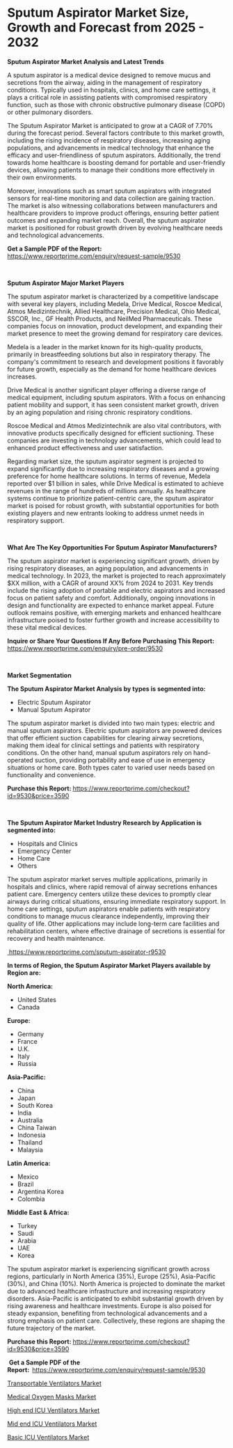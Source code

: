 <p><h1>Sputum Aspirator Market Size, Growth and Forecast from 2025 - 2032</h1></p><p><strong>Sputum Aspirator Market Analysis and Latest Trends</strong></p>
<p><p>A sputum aspirator is a medical device designed to remove mucus and secretions from the airway, aiding in the management of respiratory conditions. Typically used in hospitals, clinics, and home care settings, it plays a critical role in assisting patients with compromised respiratory function, such as those with chronic obstructive pulmonary disease (COPD) or other pulmonary disorders.</p><p>The Sputum Aspirator Market is anticipated to grow at a CAGR of 7.70% during the forecast period. Several factors contribute to this market growth, including the rising incidence of respiratory diseases, increasing aging populations, and advancements in medical technology that enhance the efficacy and user-friendliness of sputum aspirators. Additionally, the trend towards home healthcare is boosting demand for portable and user-friendly devices, allowing patients to manage their conditions more effectively in their own environments.</p><p>Moreover, innovations such as smart sputum aspirators with integrated sensors for real-time monitoring and data collection are gaining traction. The market is also witnessing collaborations between manufacturers and healthcare providers to improve product offerings, ensuring better patient outcomes and expanding market reach. Overall, the sputum aspirator market is positioned for robust growth driven by evolving healthcare needs and technological advancements.</p></p>
<p><strong>Get a Sample PDF of the Report:&nbsp;</strong> <a href="https://www.reportprime.com/enquiry/request-sample/9530?utm_campaign=1082&utm_medium=2&utm_source=Github&utm_content=ia&utm_term=20032025&utm_id=sputum-aspirator">https://www.reportprime.com/enquiry/request-sample/9530</a></p>
<p>&nbsp;</p>
<p><strong>Sputum Aspirator Major Market Players</strong></p>
<p><p>The sputum aspirator market is characterized by a competitive landscape with several key players, including Medela, Drive Medical, Roscoe Medical, Atmos Medizintechnik, Allied Healthcare, Precision Medical, Ohio Medical, SSCOR, Inc., GF Health Products, and NeilMed Pharmaceuticals. These companies focus on innovation, product development, and expanding their market presence to meet the growing demand for respiratory care devices.</p><p>Medela is a leader in the market known for its high-quality products, primarily in breastfeeding solutions but also in respiratory therapy. The company's commitment to research and development positions it favorably for future growth, especially as the demand for home healthcare devices increases.</p><p>Drive Medical is another significant player offering a diverse range of medical equipment, including sputum aspirators. With a focus on enhancing patient mobility and support, it has seen consistent market growth, driven by an aging population and rising chronic respiratory conditions.</p><p>Roscoe Medical and Atmos Medizintechnik are also vital contributors, with innovative products specifically designed for efficient suctioning. These companies are investing in technology advancements, which could lead to enhanced product effectiveness and user satisfaction.</p><p>Regarding market size, the sputum aspirator segment is projected to expand significantly due to increasing respiratory diseases and a growing preference for home healthcare solutions. In terms of revenue, Medela reported over $1 billion in sales, while Drive Medical is estimated to achieve revenues in the range of hundreds of millions annually. As healthcare systems continue to prioritize patient-centric care, the sputum aspirator market is poised for robust growth, with substantial opportunities for both existing players and new entrants looking to address unmet needs in respiratory support.</p></p>
<p>&nbsp;</p>
<p><strong>What Are The Key Opportunities For Sputum Aspirator Manufacturers?</strong></p>
<p><p>The sputum aspirator market is experiencing significant growth, driven by rising respiratory diseases, an aging population, and advancements in medical technology. In 2023, the market is projected to reach approximately $XX million, with a CAGR of around XX% from 2024 to 2031. Key trends include the rising adoption of portable and electric aspirators and increased focus on patient safety and comfort. Additionally, ongoing innovations in design and functionality are expected to enhance market appeal. Future outlook remains positive, with emerging markets and enhanced healthcare infrastructure poised to foster further growth and increase accessibility to these vital medical devices.</p></p>
<p><strong>Inquire or Share Your Questions If Any Before Purchasing This Report:</strong> <a href="https://www.reportprime.com/enquiry/pre-order/9530?utm_campaign=1082&utm_medium=2&utm_source=Github&utm_content=ia&utm_term=20032025&utm_id=sputum-aspirator">https://www.reportprime.com/enquiry/pre-order/9530</a></p>
<p>&nbsp;</p>
<p><strong>Market Segmentation</strong></p>
<p><strong>The Sputum Aspirator Market Analysis by types is segmented into:</strong></p>
<p><ul><li>Electric Sputum Aspirator</li><li>Manual Sputum Aspirator</li></ul></p>
<p><p>The sputum aspirator market is divided into two main types: electric and manual sputum aspirators. Electric sputum aspirators are powered devices that offer efficient suction capabilities for clearing airway secretions, making them ideal for clinical settings and patients with respiratory conditions. On the other hand, manual sputum aspirators rely on hand-operated suction, providing portability and ease of use in emergency situations or home care. Both types cater to varied user needs based on functionality and convenience.</p></p>
<p><strong>Purchase this Report:&nbsp;</strong><a href="https://www.reportprime.com/checkout?id=9530&price=3590&utm_campaign=1082&utm_medium=2&utm_source=Github&utm_content=ia&utm_term=20032025&utm_id=sputum-aspirator">https://www.reportprime.com/checkout?id=9530&price=3590</a></p>
<p>&nbsp;</p>
<p><strong>The Sputum Aspirator Market Industry Research by Application is segmented into:</strong></p>
<p><ul><li>Hospitals and Clinics</li><li>Emergency Center</li><li>Home Care</li><li>Others</li></ul></p>
<p><p>The sputum aspirator market serves multiple applications, primarily in hospitals and clinics, where rapid removal of airway secretions enhances patient care. Emergency centers utilize these devices to promptly clear airways during critical situations, ensuring immediate respiratory support. In home care settings, sputum aspirators enable patients with respiratory conditions to manage mucus clearance independently, improving their quality of life. Other applications may include long-term care facilities and rehabilitation centers, where effective drainage of secretions is essential for recovery and health maintenance.</p></p>
<p><a href="https://www.reportprime.com/sputum-aspirator-r9530?utm_campaign=1082&utm_medium=2&utm_source=Github&utm_content=ia&utm_term=20032025&utm_id=sputum-aspirator">&nbsp;https://www.reportprime.com/sputum-aspirator-r9530</a></p>
<p><strong>In terms of Region, the Sputum Aspirator Market Players available by Region are:</strong></p>
<p>
    <p> <strong> North America: </strong>
        <ul>
            <li>United States</li>
            <li>Canada</li>
        </ul>
        </p> 
    <p> <strong> Europe: </strong>
        <ul>
            <li>Germany</li>
            <li>France</li>
            <li>U.K.</li>
            <li>Italy</li>
            <li>Russia</li>
        </ul>
        </p> 
    <p> <strong> Asia-Pacific: </strong>
        <ul>
            <li>China</li>
            <li>Japan</li>
            <li>South Korea</li>
            <li>India</li>
            <li>Australia</li>
            <li>China Taiwan</li>
            <li>Indonesia</li>
            <li>Thailand</li>
            <li>Malaysia</li>
        </ul>
        </p> 
    <p> <strong> Latin America: </strong>
        <ul>
            <li>Mexico</li>
            <li>Brazil</li>
            <li>Argentina Korea</li>
            <li>Colombia</li>
        </ul>
        </p> 
    <p> <strong> Middle East & Africa: </strong>
        <ul>
            <li>Turkey</li>
            <li>Saudi</li>
            <li>Arabia</li>
            <li>UAE</li>
            <li>Korea</li>
        </ul>
    </p>
    </p>
<p><p>The sputum aspirator market is experiencing significant growth across regions, particularly in North America (35%), Europe (25%), Asia-Pacific (30%), and China (10%). North America is projected to dominate the market due to advanced healthcare infrastructure and increasing respiratory disorders. Asia-Pacific is anticipated to exhibit substantial growth driven by rising awareness and healthcare investments. Europe is also poised for steady expansion, benefiting from technological advancements and a strong emphasis on patient care. Collectively, these regions are shaping the future trajectory of the market.</p></p>
<p><strong>Purchase this Report: </strong><a href="https://www.reportprime.com/checkout?id=9530&price=3590&utm_campaign=1082&utm_medium=2&utm_source=Github&utm_content=ia&utm_term=20032025&utm_id=sputum-aspirator">https://www.reportprime.com/checkout?id=9530&price=3590</a></p>
<p>&nbsp;<strong>Get a Sample PDF of the Report:&nbsp;&nbsp;</strong><a href="https://www.reportprime.com/enquiry/request-sample/9530?utm_campaign=1082&utm_medium=2&utm_source=Github&utm_content=ia&utm_term=20032025&utm_id=sputum-aspirator">https://www.reportprime.com/enquiry/request-sample/9530</a></p>
<p><strong></strong></p>
<p><p><a href="https://github.com/andulanick3/Market-Research-Report-List-1/blob/main/transportable-ventilators-market.md?utm_campaign=1082&utm_medium=2&utm_source=Github&utm_content=ia&utm_term=20032025&utm_id=sputum-aspirator">Transportable Ventilators Market</a></p><p><a href="https://github.com/aijazdeitzbq/Market-Research-Report-List-1/blob/main/medical-oxygen-masks-market.md?utm_campaign=1082&utm_medium=2&utm_source=Github&utm_content=ia&utm_term=20032025&utm_id=sputum-aspirator">Medical Oxygen Masks Market</a></p><p><a href="https://github.com/mgapeak/Market-Research-Report-List-1/blob/main/high-end-icu-ventilators-market.md?utm_campaign=1082&utm_medium=2&utm_source=Github&utm_content=ia&utm_term=20032025&utm_id=sputum-aspirator">High end ICU Ventilators Market</a></p><p><a href="https://github.com/monacaquddus/Market-Research-Report-List-1/blob/main/mid-end-icu-ventilators-market.md?utm_campaign=1082&utm_medium=2&utm_source=Github&utm_content=ia&utm_term=20032025&utm_id=sputum-aspirator">Mid end ICU Ventilators Market</a></p><p><a href="https://github.com/owaysusing/Market-Research-Report-List-1/blob/main/basic-icu-ventilators-market.md?utm_campaign=1082&utm_medium=2&utm_source=Github&utm_content=ia&utm_term=20032025&utm_id=sputum-aspirator">Basic ICU Ventilators Market</a></p></p>